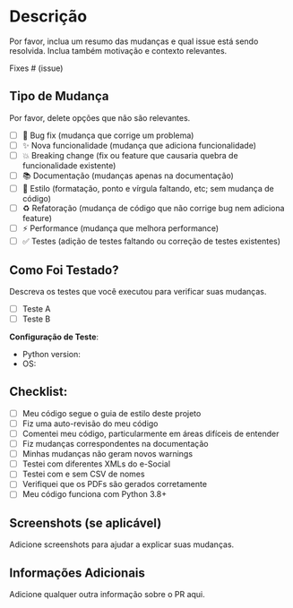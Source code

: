 # Descrição

Por favor, inclua um resumo das mudanças e qual issue está sendo resolvida. Inclua também motivação e contexto relevantes.

Fixes # (issue)

## Tipo de Mudança

Por favor, delete opções que não são relevantes.

- [ ] 🐛 Bug fix (mudança que corrige um problema)
- [ ] ✨ Nova funcionalidade (mudança que adiciona funcionalidade)
- [ ] 💥 Breaking change (fix ou feature que causaria quebra de funcionalidade existente)
- [ ] 📚 Documentação (mudanças apenas na documentação)
- [ ] 🎨 Estilo (formatação, ponto e vírgula faltando, etc; sem mudança de código)
- [ ] ♻️ Refatoração (mudança de código que não corrige bug nem adiciona feature)
- [ ] ⚡ Performance (mudança que melhora performance)
- [ ] ✅ Testes (adição de testes faltando ou correção de testes existentes)

## Como Foi Testado?

Descreva os testes que você executou para verificar suas mudanças.

- [ ] Teste A
- [ ] Teste B

**Configuração de Teste**:
* Python version:
* OS:

## Checklist:

- [ ] Meu código segue o guia de estilo deste projeto
- [ ] Fiz uma auto-revisão do meu código
- [ ] Comentei meu código, particularmente em áreas difíceis de entender
- [ ] Fiz mudanças correspondentes na documentação
- [ ] Minhas mudanças não geram novos warnings
- [ ] Testei com diferentes XMLs do e-Social
- [ ] Testei com e sem CSV de nomes
- [ ] Verifiquei que os PDFs são gerados corretamente
- [ ] Meu código funciona com Python 3.8+

## Screenshots (se aplicável)

Adicione screenshots para ajudar a explicar suas mudanças.

## Informações Adicionais

Adicione qualquer outra informação sobre o PR aqui.
